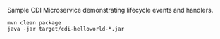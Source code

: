 Sample CDI Microservice demonstrating lifecycle events and handlers.

```
mvn clean package
java -jar target/cdi-helloworld-*.jar
```